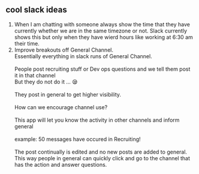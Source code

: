 ## cool slack ideas
1) When I am chatting with someone always show the time that they have currently whether we are in the same timezone or not.
Slack currently shows this but only when they have wierd hours like working at 6:30 am their time.
2) Improve breakouts off General Channel.<br/>
Essentially everything in slack runs of General Channel.<br/><br/>
People post recruiting stuff or Dev ops questions and we tell them post it in that channel<br/>
But they do not do it ... 😪<br/><br/>
They post in general to get higher visibility.<br/><br/>
How can we encourage channel use?<br/><br/>
This app will let you know the activity in other channels and inform general<br/><br/>
example: 50 messages have occured in Recruiting!<br/><br/>
The post continually is edited and no new posts are added to general.<br/>
This way people in general can quickly click and go to the channel that has the action and answer questions.
